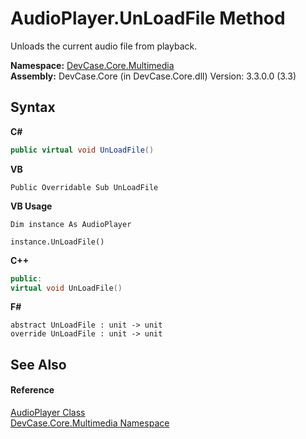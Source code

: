 # AudioPlayer.UnLoadFile Method 
 

Unloads the current audio file from playback.

**Namespace:**&nbsp;<a href="N_DevCase_Core_Multimedia">DevCase.Core.Multimedia</a><br />**Assembly:**&nbsp;DevCase.Core (in DevCase.Core.dll) Version: 3.3.0.0 (3.3)

## Syntax

**C#**<br />
``` C#
public virtual void UnLoadFile()
```

**VB**<br />
``` VB
Public Overridable Sub UnLoadFile
```

**VB Usage**<br />
``` VB Usage
Dim instance As AudioPlayer

instance.UnLoadFile()
```

**C++**<br />
``` C++
public:
virtual void UnLoadFile()
```

**F#**<br />
``` F#
abstract UnLoadFile : unit -> unit 
override UnLoadFile : unit -> unit 
```


## See Also


#### Reference
<a href="T_DevCase_Core_Multimedia_AudioPlayer">AudioPlayer Class</a><br /><a href="N_DevCase_Core_Multimedia">DevCase.Core.Multimedia Namespace</a><br />